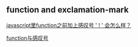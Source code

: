 function and exclamation-mark
-------

[javascript里function之前加上感叹号 ' ! ' 会怎么样？](https://segmentfault.com/q/1010000000117476)

[function与感叹号](https://swordair.com/function-and-exclamation-mark/)